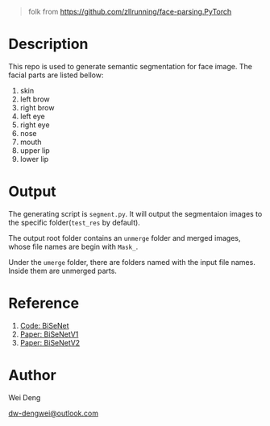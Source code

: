 > folk from https://github.com/zllrunning/face-parsing.PyTorch

# Description
This repo is used to generate semantic segmentation for face image.
The facial parts are listed bellow:
1. skin
2. left brow
3. right brow
4. left eye
5. right eye
6. nose
7. mouth
8. upper lip
9. lower lip

# Output
The generating script is `segment.py`. It will output the segmentaion images to
the specific folder(`test_res` by default).

The output root folder contains an `unmerge` folder and merged images, whose file
names are begin with `Mask_`.

Under the `umerge` folder, there are folders named with the input file names.
Inside them are unmerged parts.

# Reference
1. [Code: BiSeNet](https://github.com/CoinCheung/BiSeNet)
2. [Paper: BiSeNetV1](https://arxiv.org/abs/1808.00897)
3. [Paper: BiSeNetV2](https://arxiv.org/abs/2004.02147)

# Author
Wei Deng

[dw-dengwei@outlook.com](mailto://dw-dengwei@outlook.com)

